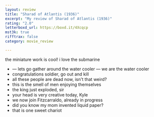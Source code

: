 ```yaml
---
layout: review
title: "Sharad of Atlantis (1936)"
excerpt: "My review of Sharad of Atlantis (1936)"
rating: "2.0"
letterboxd_url: https://boxd.it/4Xcqcp
mst3k: true
rifftrax: false
category: movie_review

---
```


the miniature work is cool! i love the submarine

* — lets go gather around the water cooler — we are the water cooler
* congratulations soldier, go out and kill
* all these people are dead now, isn't that weird?
* this is the smell of men enjoying themselves
* the king just exploded, sir
* your head is very creative today, Kyle
* we now join Fitzcarraldo, already in progress 
* did you know my mom invented liquid paper?
* that is one sweet chariot